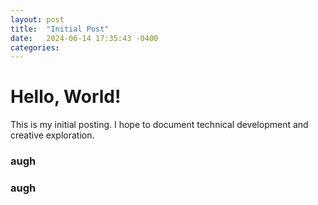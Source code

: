 ```yaml
---
layout: post
title:  "Initial Post"
date:   2024-06-14 17:35:43 -0400
categories: 
---
```


# Hello, World!

This is my initial posting. I hope to document technical development and creative exploration.

### augh

<script type="text/p5" data-p5-version="1.0.0"
    data-preview-width="200"
    data-height="200">
 function setup() {
  createCanvas(200, 200);

  let circleY = 0;
}

function draw() {
  background(32);

  circle(100, circleY, 50);

  circleY = circleY + 1;
}

</script>

### augh